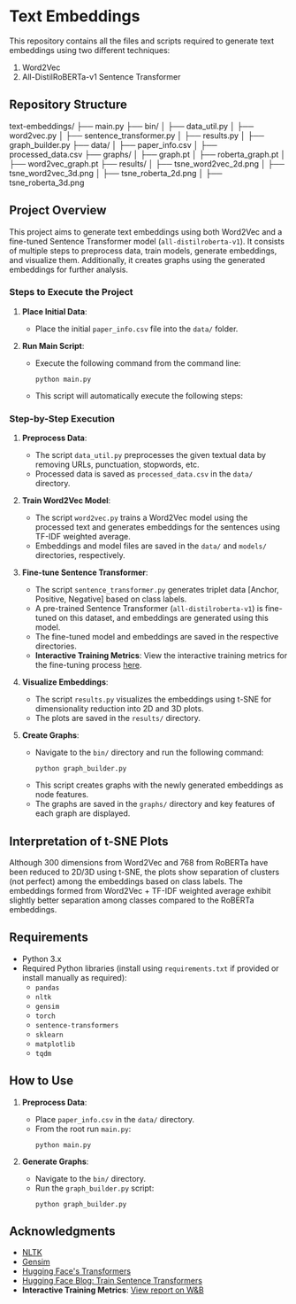 # Text Embeddings

This repository contains all the files and scripts required to generate text embeddings using two different techniques: 
1. Word2Vec
2. All-DistilRoBERTa-v1 Sentence Transformer

## Repository Structure

text-embeddings/
├── main.py
├── bin/
│   ├── data_util.py
│   ├── word2vec.py
│   ├── sentence_transformer.py
│   ├── results.py
│   ├── graph_builder.py
├── data/
│   ├── paper_info.csv
│   ├── processed_data.csv
├── graphs/
│   ├── graph.pt
│   ├── roberta_graph.pt
│   ├── word2vec_graph.pt
├── results/
│   ├── tsne_word2vec_2d.png
│   ├── tsne_word2vec_3d.png
│   ├── tsne_roberta_2d.png
│   ├── tsne_roberta_3d.png



## Project Overview

This project aims to generate text embeddings using both Word2Vec and a fine-tuned Sentence Transformer model (`all-distilroberta-v1`). It consists of multiple steps to preprocess data, train models, generate embeddings, and visualize them. Additionally, it creates graphs using the generated embeddings for further analysis.

### Steps to Execute the Project

1. **Place Initial Data**:
   - Place the initial `paper_info.csv` file into the `data/` folder.

2. **Run Main Script**:
   - Execute the following command from the command line:
     ```
     python main.py
     ```
   - This script will automatically execute the following steps:

### Step-by-Step Execution

1. **Preprocess Data**:
   - The script `data_util.py` preprocesses the given textual data by removing URLs, punctuation, stopwords, etc.
   - Processed data is saved as `processed_data.csv` in the `data/` directory.

2. **Train Word2Vec Model**:
   - The script `word2vec.py` trains a Word2Vec model using the processed text and generates embeddings for the sentences using TF-IDF weighted average.
   - Embeddings and model files are saved in the `data/` and `models/` directories, respectively.

3. **Fine-tune Sentence Transformer**:
   - The script `sentence_transformer.py` generates triplet data [Anchor, Positive, Negative] based on class labels.
   - A pre-trained Sentence Transformer (`all-distilroberta-v1`) is fine-tuned on this dataset, and embeddings are generated using this model.
   - The fine-tuned model and embeddings are saved in the respective directories.
   - **Interactive Training Metrics**: View the interactive training metrics for the fine-tuning process [here](https://wandb.ai/fahaddeshmukh1/fine-tune-embeddings/reports/Fine-tuning-metrics-for-all-distilroberta-v1-sentence-transformer---Vmlldzo4MjUwOTE5?accessToken=a9w8mmkb183avfz3habwgiars7y100i7b3nzh30mufcniv47sv5tcgqz4j5vs7s0).

4. **Visualize Embeddings**:
   - The script `results.py` visualizes the embeddings using t-SNE for dimensionality reduction into 2D and 3D plots.
   - The plots are saved in the `results/` directory.

5. **Create Graphs**:
   - Navigate to the `bin/` directory and run the following command:
     ```
     python graph_builder.py
     ```
   - This script creates graphs with the newly generated embeddings as node features.
   - The graphs are saved in the `graphs/` directory and key features of each graph are displayed.

## Interpretation of t-SNE Plots

Although 300 dimensions from Word2Vec and 768 from RoBERTa have been reduced to 2D/3D using t-SNE, the plots show separation of clusters (not perfect) among the embeddings based on class labels. The embeddings formed from Word2Vec + TF-IDF weighted average exhibit slightly better separation among classes compared to the RoBERTa embeddings.

## Requirements

- Python 3.x
- Required Python libraries (install using `requirements.txt` if provided or install manually as required):
  - `pandas`
  - `nltk`
  - `gensim`
  - `torch`
  - `sentence-transformers`
  - `sklearn`
  - `matplotlib`
  - `tqdm`

## How to Use

1. **Preprocess Data**:
   - Place `paper_info.csv` in the `data/` directory.
   - From the root run `main.py`:
     ```
     python main.py
     ```

2. **Generate Graphs**:
   - Navigate to the `bin/` directory.
   - Run the `graph_builder.py` script:
     ```
     python graph_builder.py
     ```


## Acknowledgments

- [NLTK](https://www.nltk.org/)
- [Gensim](https://radimrehurek.com/gensim/)
- [Hugging Face's Transformers](https://huggingface.co/transformers/)
- [Hugging Face Blog: Train Sentence Transformers](https://huggingface.co/blog/train-sentence-transformers)
- **Interactive Training Metrics**: [View report on W&B](https://wandb.ai/fahaddeshmukh1/fine-tune-embeddings/reports/Fine-tuning-metrics-for-all-distilroberta-v1-sentence-transformer---Vmlldzo4MjUwOTE5?accessToken=a9w8mmkb183avfz3habwgiars7y100i7b3nzh30mufcniv47sv5tcgqz4j5vs7s0)

